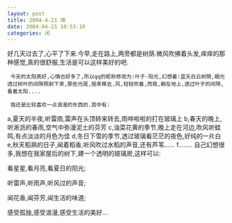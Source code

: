 ```yaml
---
layout: post
title: 2004-4-21 晴 
date: 2004-04-21 10:53:10
categories: 闲
---
```

好几天过去了,心平了下来.今早,走在路上,两旁都是树荫.微风吹拂着头发,痒痒的那种感觉,真的很舒服,生活是可以这样美好的吧.

     今天的太阳真好,心情也好多了,所以qq的昵称修改为:叶子-阳光,幻想着:蓝天白云树荫,眼光透过树叶的间隙照射下来,那些光斑,摇来移去.风,轻轻吹着,而我,躺在地上,透过叶子的间隙,看着太阳....

     我还是比较喜欢一点浪漫的东西的.其中有:
   a,夏天的半夜,听雷雨,雷声在头顶转来转去,雨哗啦啦的打在玻璃上
   b,春天的晚上,听淅沥的春雨,空气中弥漫泥土的芬芳
   c,油菜花黄的季节,晚上走在河边,吹风听蛙鸣,有点淡淡的月色为佳
   d,冬日下雪的季节,透过玻璃看茫茫的夜色,好纯的一片白
   e,秋天稻熟的日子,闻着稻香,听风吹过水稻的声音,还有芦苇......
   f........
   自己幻想很多,我想在我家屋后的树下,建一个透明的玻璃房,这样可以:

看星星,看月亮,看夏日的阳光;

听雷声,听雨声,听风过的声音;

闻花香,闻芬芳,闻生活的味道;

感受孤独,感受浪漫,感受生活的美好...